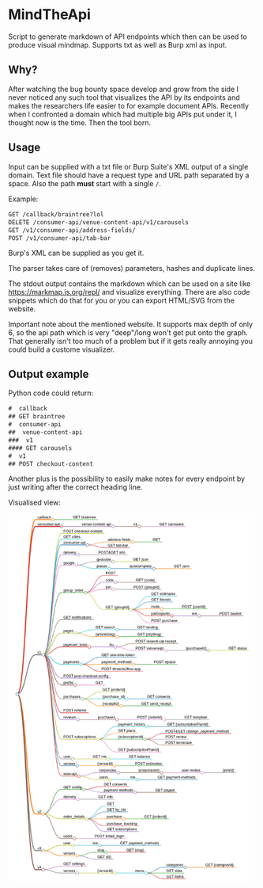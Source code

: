 # MindTheApi
Script to generate markdown of API endpoints which then can be used to produce visual mindmap. Supports txt as well as Burp xml as input.

## Why?
After watching the bug bounty space develop and grow from the side I never noticed any such tool that visualizes the API by its endpoints and makes the researchers life easier to for example document APIs. Recently when I confronted a domain which had multiple big APIs put under it, I thought now is the time. Then the tool born.

## Usage
Input can be supplied with a txt file or Burp Suite's XML output of a single domain.
Text file should have a request type and URL path separated by a space. Also the path **must** start with a single `/`.

Example:
```
GET /callback/braintree?lol
DELETE /consumer-api/venue-content-api/v1/carousels
GET /v1/consumer-api/address-fields/
POST /v1/consumer-api/tab-bar
```

Burp's XML can be supplied as you get it. 

The parser takes care of (removes) parameters, hashes and duplicate lines. 

The stdout output contains the markdown which can be used on a site like https://markmap.js.org/repl/ and visualize everything. There are also code snippets which do that for you or you can export HTML/SVG from the website.

Important note about the mentioned website. It supports max depth of only 6, so the api path which is very "deep"/long won't get put onto the graph. That generally isn't too much of a problem but if it gets really annoying you could build a custome visualizer.

## Output example
Python code could return: 
```
#  callback
## GET braintree
#  consumer-api
##  venue-content-api
###  v1
#### GET carousels
#  v1
## POST checkout-content
```
Another plus is the possibility to easily make notes for every endpoint by just writing after the correct heading line.
<p>Visualised view:</p>
<img src=visual.png width=500px/>

